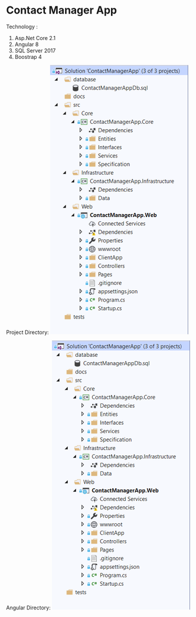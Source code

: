 # Contact Manager App

Technology :
1) Asp.Net Core 2.1
2) Angular 8
3) SQL Server 2017
4) Boostrap 4

Project Directory:
![Project Directory Screen](https://github.com/pramodbarkade/ContactManagerApp/blob/master/docs/screens/project_directory_structure.PNG)

Angular Directory:
![Project Directory Screen](https://github.com/pramodbarkade/ContactManagerApp/blob/master/docs/screens/project_directory_structure.PNG)

